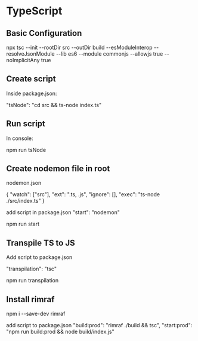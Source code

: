 # TypeScript

## Basic Configuration
npx tsc --init --rootDir src --outDir build --esModuleInterop --resolveJsonModule --lib es6 --module commonjs --allowjs true --noImplicitAny true


## Create script
Inside package.json:

"tsNode": "cd src && ts-node index.ts"


## Run script
In console:    

npm run tsNode 


## Create nodemon file in root
nodemon.json

{
    "watch": ["src"],
    "ext": ".ts, .js",
    "ignore": [],
    "exec": "ts-node ./src/index.ts"
}

add script in package.json
"start": "nodemon"

npm run start


## Transpile TS to JS
Add script to package.json

"transpilation": "tsc"

npm run transpilation


## Install rimraf
npm i --save-dev rimraf

add script to package.json
"build:prod": "rimraf ./build && tsc",
"start:prod": "npm run build:prod && node build/index.js"
